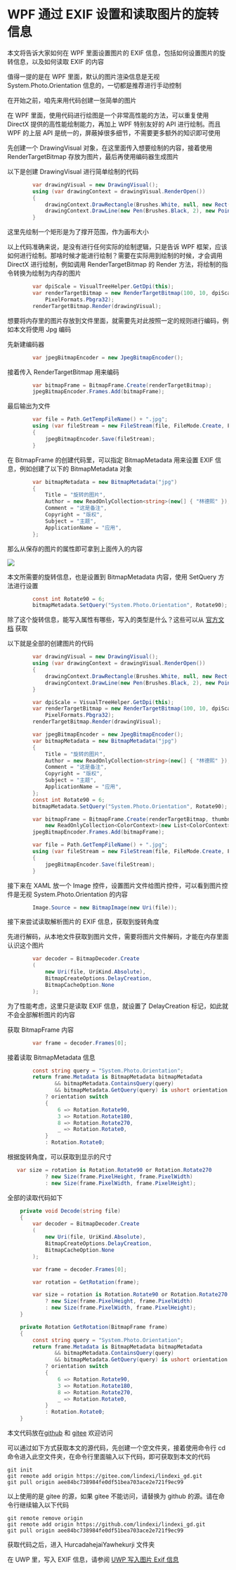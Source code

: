 # WPF 通过 EXIF 设置和读取图片的旋转信息

本文将告诉大家如何在 WPF 里面设置图片的 EXIF 信息，包括如何设置图片的旋转信息，以及如何读取 EXIF 的内容

<!--more-->
<!-- CreateTime:2022/9/30 16:36:57 -->

<!-- 发布 -->
<!-- 博客 -->

值得一提的是在 WPF 里面，默认的图片渲染信息是无视 System.Photo.Orientation 信息的，一切都是推荐进行手动控制

在开始之前，咱先来用代码创建一张简单的图片

在 WPF 里面，使用代码进行绘图是一个非常高性能的方法，可以重复使用 DirectX 提供的高性能绘制能力，再加上 WPF 特别友好的 API 进行绘制。而且 WPF 的上层 API 是统一的，屏蔽掉很多细节，不需要更多额外的知识即可使用

先创建一个 DrawingVisual 对象，在这里面传入想要绘制的内容，接着使用 RenderTargetBitmap 存放为图片，最后再使用编码器生成图片

以下是创建 DrawingVisual 进行简单绘制的代码

```csharp
        var drawingVisual = new DrawingVisual();
        using (var drawingContext = drawingVisual.RenderOpen())
        {
            drawingContext.DrawRectangle(Brushes.White, null, new Rect(new Size(100, 10)));
            drawingContext.DrawLine(new Pen(Brushes.Black, 2), new Point(2, 5), new Point(90, 5));
        }
```

这里先绘制一个矩形是为了撑开范围，作为画布大小

以上代码准确来说，是没有进行任何实际的绘制逻辑，只是告诉 WPF 框架，应该如何进行绘制。那啥时候才能进行绘制？需要在实际用到绘制的时候，才会调用 DirectX 进行绘制，例如调用 RenderTargetBitmap 的 Render 方法，将绘制的指令转换为绘制为内存的图片

```csharp
        var dpiScale = VisualTreeHelper.GetDpi(this);
        var renderTargetBitmap = new RenderTargetBitmap(100, 10, dpiScale.PixelsPerInchX, dpiScale.PixelsPerInchY,
            PixelFormats.Pbgra32);
        renderTargetBitmap.Render(drawingVisual);
```

想要将内存里的图片存放到文件里面，就需要先对此按照一定的规则进行编码，例如本文将使用 Jpg 编码

先新建编码器

```csharp
        var jpegBitmapEncoder = new JpegBitmapEncoder();
```

接着传入 RenderTargetBitmap 用来编码

```csharp
        var bitmapFrame = BitmapFrame.Create(renderTargetBitmap);
        jpegBitmapEncoder.Frames.Add(bitmapFrame);
```

最后输出为文件

```csharp
        var file = Path.GetTempFileName() + ".jpg";
        using (var fileStream = new FileStream(file, FileMode.Create, FileAccess.ReadWrite))
        {
            jpegBitmapEncoder.Save(fileStream);
        }
```

在 BitmapFrame 的创建代码里，可以指定 BitmapMetadata 用来设置 EXIF 信息，例如创建了以下的 BitmapMetadata 对象

```csharp
        var bitmapMetadata = new BitmapMetadata("jpg")
        {
            Title = "旋转的图片",
            Author = new ReadOnlyCollection<string>(new[] { "林德熙" }),
            Comment = "这是备注",
            Copyright = "版权",
            Subject = "主题",
            ApplicationName = "应用",
        };
```

那么从保存的图片的属性即可拿到上面传入的内容

<!-- ![](image/WPF 通过 EXIF 设置和读取图片的旋转信息/WPF 通过 EXIF 设置和读取图片的旋转信息0.png) -->

![](http://cdn.lindexi.site/lindexi%2F2022930164673438.jpg)

本文所需要的旋转信息，也是设置到 BitmapMetadata 内容，使用 SetQuery 方法进行设置

```csharp
        const int Rotate90 = 6;
        bitmapMetadata.SetQuery("System.Photo.Orientation", Rotate90);
```

除了这个旋转信息，能写入属性有哪些，写入的类型是什么？这些可以从 [官方文档](https://docs.microsoft.com/en-us/windows/win32/properties/windows-properties-system?WT.mc_id=WD-MVP-5003260) 获取

以下就是全部的创建图片的代码

```csharp
        var drawingVisual = new DrawingVisual();
        using (var drawingContext = drawingVisual.RenderOpen())
        {
            drawingContext.DrawRectangle(Brushes.White, null, new Rect(new Size(100, 10)));
            drawingContext.DrawLine(new Pen(Brushes.Black, 2), new Point(2, 5), new Point(90, 5));
        }

        var dpiScale = VisualTreeHelper.GetDpi(this);
        var renderTargetBitmap = new RenderTargetBitmap(100, 10, dpiScale.PixelsPerInchX, dpiScale.PixelsPerInchY,
            PixelFormats.Pbgra32);
        renderTargetBitmap.Render(drawingVisual);

        var jpegBitmapEncoder = new JpegBitmapEncoder();
        var bitmapMetadata = new BitmapMetadata("jpg")
        {
            Title = "旋转的图片",
            Author = new ReadOnlyCollection<string>(new[] { "林德熙" }),
            Comment = "这是备注",
            Copyright = "版权",
            Subject = "主题",
            ApplicationName = "应用",
        };
        const int Rotate90 = 6;
        bitmapMetadata.SetQuery("System.Photo.Orientation", Rotate90);

        var bitmapFrame = BitmapFrame.Create(renderTargetBitmap, thumbnail: null, bitmapMetadata,
            new ReadOnlyCollection<ColorContext>(new List<ColorContext>()));
        jpegBitmapEncoder.Frames.Add(bitmapFrame);

        var file = Path.GetTempFileName() + ".jpg";
        using (var fileStream = new FileStream(file, FileMode.Create, FileAccess.ReadWrite))
        {
            jpegBitmapEncoder.Save(fileStream);
        }
```

接下来在 XAML 放一个 Image 控件，设置图片文件给图片控件，可以看到图片控件是无视 System.Photo.Orientation 的内容

```csharp
        Image.Source = new BitmapImage(new Uri(file));
```

接下来尝试读取解析图片的 EXIF 信息，获取到旋转角度

先进行解码，从本地文件获取到图片文件，需要将图片文件解码，才能在内存里面认识这个图片

```csharp
        var decoder = BitmapDecoder.Create
        (
            new Uri(file, UriKind.Absolute),
            BitmapCreateOptions.DelayCreation,
            BitmapCacheOption.None
        );
```

为了性能考虑，这里只是读取 EXIF 信息，就设置了 DelayCreation 标记，如此就不会全部解析图片的内容

获取 BitmapFrame 内容

```csharp
        var frame = decoder.Frames[0];
```

接着读取 BitmapMetadata 信息

```csharp
        const string query = "System.Photo.Orientation";
        return frame.Metadata is BitmapMetadata bitmapMetadata
               && bitmapMetadata.ContainsQuery(query)
               && bitmapMetadata.GetQuery(query) is ushort orientation
            ? orientation switch
            {
                6 => Rotation.Rotate90,
                3 => Rotation.Rotate180,
                8 => Rotation.Rotate270,
                _ => Rotation.Rotate0,
            }
            : Rotation.Rotate0;
```

根据旋转角度，可以获取到显示的尺寸

```csharp
   var size = rotation is Rotation.Rotate90 or Rotation.Rotate270
            ? new Size(frame.PixelHeight, frame.PixelWidth)
            : new Size(frame.PixelWidth, frame.PixelHeight);
```

全部的读取代码如下

```csharp
    private void Decode(string file)
    {
        var decoder = BitmapDecoder.Create
        (
            new Uri(file, UriKind.Absolute),
            BitmapCreateOptions.DelayCreation,
            BitmapCacheOption.None
        );

        var frame = decoder.Frames[0];

        var rotation = GetRotation(frame);

        var size = rotation is Rotation.Rotate90 or Rotation.Rotate270
            ? new Size(frame.PixelHeight, frame.PixelWidth)
            : new Size(frame.PixelWidth, frame.PixelHeight);
    }

    private Rotation GetRotation(BitmapFrame frame)
    {
        const string query = "System.Photo.Orientation";
        return frame.Metadata is BitmapMetadata bitmapMetadata
               && bitmapMetadata.ContainsQuery(query)
               && bitmapMetadata.GetQuery(query) is ushort orientation
            ? orientation switch
            {
                6 => Rotation.Rotate90,
                3 => Rotation.Rotate180,
                8 => Rotation.Rotate270,
                _ => Rotation.Rotate0,
            }
            : Rotation.Rotate0;
    }
```

本文代码放在[github](https://github.com/lindexi/lindexi_gd/tree/aee84bc738984fe0df51bea703ace2e721f9ec99/HineakemnerFeceqerhai) 和 [gitee](https://gitee.com/lindexi/lindexi_gd/tree/aee84bc738984fe0df51bea703ace2e721f9ec99/HineakemnerFeceqerhai) 欢迎访问

可以通过如下方式获取本文的源代码，先创建一个空文件夹，接着使用命令行 cd 命令进入此空文件夹，在命令行里面输入以下代码，即可获取到本文的代码

```
git init
git remote add origin https://gitee.com/lindexi/lindexi_gd.git
git pull origin aee84bc738984fe0df51bea703ace2e721f9ec99
```

以上使用的是 gitee 的源，如果 gitee 不能访问，请替换为 github 的源。请在命令行继续输入以下代码

```
git remote remove origin
git remote add origin https://github.com/lindexi/lindexi_gd.git
git pull origin aee84bc738984fe0df51bea703ace2e721f9ec99
```

获取代码之后，进入 HurcadahejaiYawhekurji 文件夹

在 UWP 里，写入 EXIF 信息，请参阅 [UWP 写入图片 Exif 信息](https://blog.lindexi.com/post/UWP-%E5%86%99%E5%85%A5%E5%9B%BE%E7%89%87-Exif-%E4%BF%A1%E6%81%AF.html )
